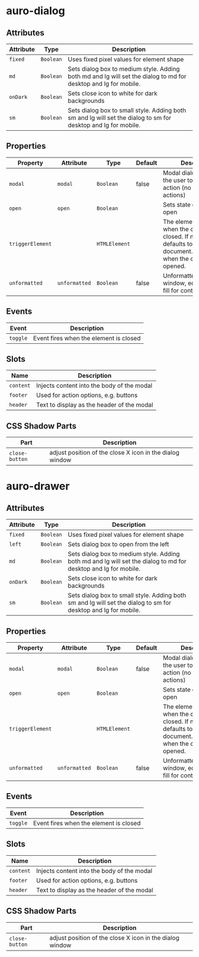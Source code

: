 # auro-dialog

## Attributes

| Attribute | Type      | Description                                      |
|-----------|-----------|--------------------------------------------------|
| `fixed`   | `Boolean` | Uses fixed pixel values for element shape        |
| `md`      | `Boolean` | Sets dialog box to medium style. Adding both md and lg will set the dialog to md for desktop and lg for mobile. |
| `onDark`  | `Boolean` | Sets close icon to white for dark backgrounds    |
| `sm`      | `Boolean` | Sets dialog box to small style. Adding both sm and lg will set the dialog to sm for desktop and lg for mobile. |

## Properties

| Property         | Attribute     | Type          | Default | Description                                      |
|------------------|---------------|---------------|---------|--------------------------------------------------|
| `modal`          | `modal`       | `Boolean`     | false   | Modal dialog restricts the user to take an action (no default close actions) |
| `open`           | `open`        | `Boolean`     |         | Sets state of dialog to open                     |
| `triggerElement` |               | `HTMLElement` |         | The element to focus when the dialog is closed. If not set, defaults to the value of document.activeElement when the dialog is opened. |
| `unformatted`    | `unformatted` | `Boolean`     | false   | Unformatted dialog window, edge-to-edge fill for content |

## Events

| Event    | Description                            |
|----------|----------------------------------------|
| `toggle` | Event fires when the element is closed |

## Slots

| Name      | Description                                |
|-----------|--------------------------------------------|
| `content` | Injects content into the body of the modal |
| `footer`  | Used for action options, e.g. buttons      |
| `header`  | Text to display as the header of the modal |

## CSS Shadow Parts

| Part           | Description                                      |
|----------------|--------------------------------------------------|
| `close-button` | adjust position of the close X icon in the dialog window |


# auro-drawer

## Attributes

| Attribute | Type      | Description                                      |
|-----------|-----------|--------------------------------------------------|
| `fixed`   | `Boolean` | Uses fixed pixel values for element shape        |
| `left`    | `Boolean` | Sets dialog box to open from the left            |
| `md`      | `Boolean` | Sets dialog box to medium style. Adding both md and lg will set the dialog to md for desktop and lg for mobile. |
| `onDark`  | `Boolean` | Sets close icon to white for dark backgrounds    |
| `sm`      | `Boolean` | Sets dialog box to small style. Adding both sm and lg will set the dialog to sm for desktop and lg for mobile. |

## Properties

| Property         | Attribute     | Type          | Default | Description                                      |
|------------------|---------------|---------------|---------|--------------------------------------------------|
| `modal`          | `modal`       | `Boolean`     | false   | Modal dialog restricts the user to take an action (no default close actions) |
| `open`           | `open`        | `Boolean`     |         | Sets state of dialog to open                     |
| `triggerElement` |               | `HTMLElement` |         | The element to focus when the dialog is closed. If not set, defaults to the value of document.activeElement when the dialog is opened. |
| `unformatted`    | `unformatted` | `Boolean`     | false   | Unformatted dialog window, edge-to-edge fill for content |

## Events

| Event    | Description                            |
|----------|----------------------------------------|
| `toggle` | Event fires when the element is closed |

## Slots

| Name      | Description                                |
|-----------|--------------------------------------------|
| `content` | Injects content into the body of the modal |
| `footer`  | Used for action options, e.g. buttons      |
| `header`  | Text to display as the header of the modal |

## CSS Shadow Parts

| Part           | Description                                      |
|----------------|--------------------------------------------------|
| `close-button` | adjust position of the close X icon in the dialog window |
